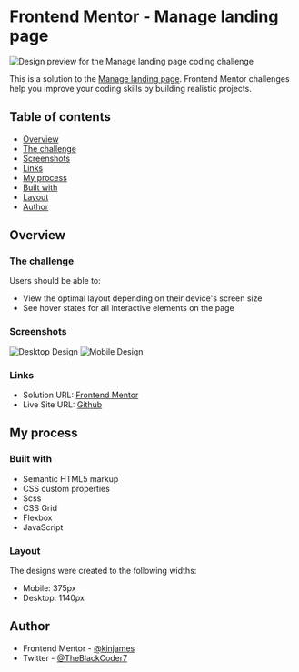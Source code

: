 # Frontend Mentor - Manage landing page

![Design preview for the Manage landing page coding challenge](./design/desktop-preview.jpg)

This is a solution to the [Manage landing page](https://www.frontendmentor.io/challenges/manage-landing-page-SLXqC6P5/hub/manage-landing-page-R-0Lx_RXzf). Frontend Mentor challenges help you improve your coding skills by building realistic projects.

## Table of contents

- [Overview](#overview)
- [The challenge](#the-challenge)
- [Screenshots](#screenshots)
- [Links](#links)
- [My process](#my-process)
- [Built with](#built-with)
- [Layout](#layout)
- [Author](#author)

## Overview

### The challenge

Users should be able to:

- View the optimal layout depending on their device's screen size
- See hover states for all interactive elements on the page

### Screenshots

![Desktop Design](./design/desktop-design.jpg)
![Mobile Design](./design/mobile-design.jpg)

### Links

- Solution URL: [Frontend Mentor](https://www.frontendmentor.io/solutions/manage-landing-page-ByF2inAJqe)
- Live Site URL: [Github](https://kinjames.github.io/manage-landing-page/)

## My process

### Built with

- Semantic HTML5 markup
- CSS custom properties
- Scss
- CSS Grid
- Flexbox
- JavaScript

### Layout

The designs were created to the following widths:

- Mobile: 375px
- Desktop: 1140px

## Author

- Frontend Mentor - [@kinjames](https://www.frontendmentor.io/profile/kinjames)
- Twitter - [@TheBlackCoder7](https://twitter.com/TheBlackCoder7)
